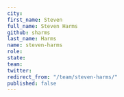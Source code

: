 ```yaml
---
city: 
first_name: Steven
full_name: Steven Harms
github: sharms
last_name: Harms
name: steven-harms
role: 
state: 
team: 
twitter: 
redirect_from: "/team/steven-harms/"
published: false
---
```


